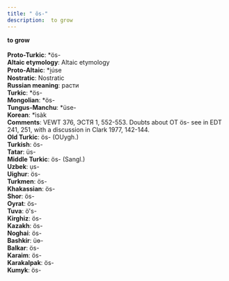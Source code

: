 ```yaml
---
title: " ös-"
description:  to grow
---
```

<strong> to grow</strong><br><br>
<strong>Proto-Turkic</strong>:  *ös-<br>
<strong>Altaic etymology</strong>:  Altaic etymology<br>
<strong> Proto-Altaic</strong>:  *i̯úse<br>
<strong>Nostratic</strong>:  Nostratic<br>
<strong>Russian meaning</strong>:  расти<br>
<strong>Turkic</strong>:  *ös-<br>
<strong>Mongolian</strong>:  *ös-<br>
<strong>Tungus-Manchu</strong>:  *üse-<br>
<strong>Korean</strong>:  *ìsàk<br>
<strong>Comments</strong>:  VEWT 376, ЭСТЯ 1, 552-553. Doubts about OT ös- see in EDT 241, 251, with a discussion in Clark 1977, 142-144.<br>
<strong>Old Turkic</strong>:  ös- (OUygh.)<br>
<strong>Turkish</strong>:  ös-<br>
<strong>Tatar</strong>:  üs-<br>
<strong>Middle Turkic</strong>:  ös- (Sangl.)<br>
<strong>Uzbek</strong>:  ụs-<br>
<strong>Uighur</strong>:  ös-<br>
<strong>Turkmen</strong>:  ös-<br>
<strong>Khakassian</strong>:  ös-<br>
<strong>Shor</strong>:  ös-<br>
<strong>Oyrat</strong>:  ös-<br>
<strong>Tuva</strong>:  ö's-<br>
<strong>Kirghiz</strong>:  ös-<br>
<strong>Kazakh</strong>:  ös-<br>
<strong>Noghai</strong>:  ös-<br>
<strong>Bashkir</strong>:  üɵ-<br>
<strong>Balkar</strong>:  ös-<br>
<strong>Karaim</strong>:  ös-<br>
<strong>Karakalpak</strong>:  ös-<br>
<strong>Kumyk</strong>:  ös-<br>


